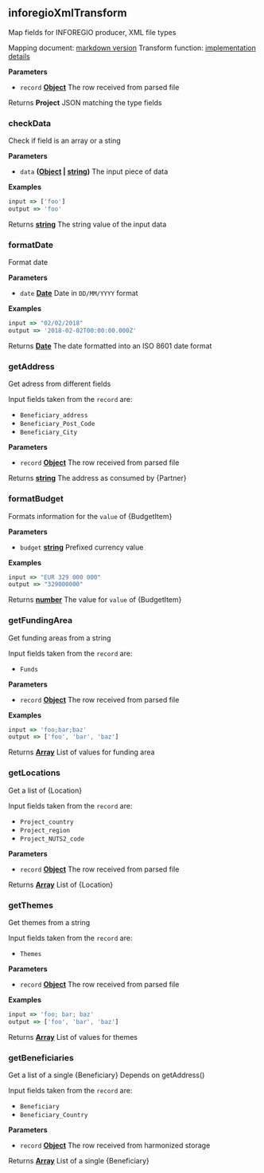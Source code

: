 <!-- Generated by documentation.js. Update this documentation by updating the source code. -->

## inforegioXmlTransform

Map fields for INFOREGIO producer, XML file types

Mapping document: [markdown version](https://github.com/ec-europa/eubfr-data-lake/blob/master/services/ingestion/etl/inforegio/mapping.md)
Transform function: [implementation details](https://github.com/ec-europa/eubfr-data-lake/blob/master/services/ingestion/etl/inforegio/xml/src/lib/transform.js)

**Parameters**

-   `record` **[Object](https://developer.mozilla.org/docs/Web/JavaScript/Reference/Global_Objects/Object)** The row received from parsed file

Returns **Project** JSON matching the type fields

### checkData

Check if field is an array or a sting

**Parameters**

-   `data` **([Object](https://developer.mozilla.org/docs/Web/JavaScript/Reference/Global_Objects/Object) \| [string](https://developer.mozilla.org/docs/Web/JavaScript/Reference/Global_Objects/String))** The input piece of data

**Examples**

```javascript
input => ['foo']
output => 'foo'
```

Returns **[string](https://developer.mozilla.org/docs/Web/JavaScript/Reference/Global_Objects/String)** The string value of the input data

### formatDate

Format date

**Parameters**

-   `date` **[Date](https://developer.mozilla.org/docs/Web/JavaScript/Reference/Global_Objects/Date)** Date in `DD/MM/YYYY` format

**Examples**

```javascript
input => "02/02/2018"
output => '2018-02-02T00:00:00.000Z'
```

Returns **[Date](https://developer.mozilla.org/docs/Web/JavaScript/Reference/Global_Objects/Date)** The date formatted into an ISO 8601 date format

### getAddress

Get adress from different fields

Input fields taken from the `record` are:

-   `Beneficiary_address`
-   `Beneficiary_Post_Code`
-   `Beneficiary_City`

**Parameters**

-   `record` **[Object](https://developer.mozilla.org/docs/Web/JavaScript/Reference/Global_Objects/Object)** The row received from parsed file

Returns **[string](https://developer.mozilla.org/docs/Web/JavaScript/Reference/Global_Objects/String)** The address as consumed by {Partner}

### formatBudget

Formats information for the `value` of {BudgetItem}

**Parameters**

-   `budget` **[string](https://developer.mozilla.org/docs/Web/JavaScript/Reference/Global_Objects/String)** Prefixed currency value

**Examples**

```javascript
input => "EUR 329 000 000"
output => "329000000"
```

Returns **[number](https://developer.mozilla.org/docs/Web/JavaScript/Reference/Global_Objects/Number)** The value for `value` of {BudgetItem}

### getFundingArea

Get funding areas from a string

Input fields taken from the `record` are:

-   `Funds`

**Parameters**

-   `record` **[Object](https://developer.mozilla.org/docs/Web/JavaScript/Reference/Global_Objects/Object)** The row received from parsed file

**Examples**

```javascript
input => 'foo;bar;baz'
output => ['foo', 'bar', 'baz']
```

Returns **[Array](https://developer.mozilla.org/docs/Web/JavaScript/Reference/Global_Objects/Array)** List of values for funding area

### getLocations

Get a list of {Location}

Input fields taken from the `record` are:

-   `Project_country`
-   `Project_region`
-   `Project_NUTS2_code`

**Parameters**

-   `record` **[Object](https://developer.mozilla.org/docs/Web/JavaScript/Reference/Global_Objects/Object)** The row received from parsed file

Returns **[Array](https://developer.mozilla.org/docs/Web/JavaScript/Reference/Global_Objects/Array)** List of {Location}

### getThemes

Get themes from a string

Input fields taken from the `record` are:

-   `Themes`

**Parameters**

-   `record` **[Object](https://developer.mozilla.org/docs/Web/JavaScript/Reference/Global_Objects/Object)** The row received from parsed file

**Examples**

```javascript
input => 'foo; bar; baz'
output => ['foo', 'bar', 'baz']
```

Returns **[Array](https://developer.mozilla.org/docs/Web/JavaScript/Reference/Global_Objects/Array)** List of values for themes

### getBeneficiaries

Get a list of a single {Beneficiary}
Depends on getAddress()

Input fields taken from the `record` are:

-   `Beneficiary`
-   `Beneficiary_Country`

**Parameters**

-   `record` **[Object](https://developer.mozilla.org/docs/Web/JavaScript/Reference/Global_Objects/Object)** The row received from harmonized storage

Returns **[Array](https://developer.mozilla.org/docs/Web/JavaScript/Reference/Global_Objects/Array)** List of a single {Beneficiary}
